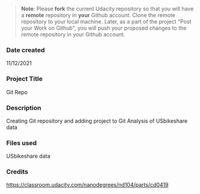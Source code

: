 >**Note**: Please **fork** the current Udacity repository so that you will have a **remote** repository in **your** Github account. Clone the remote repository to your local machine. Later, as a part of the project "Post your Work on Github", you will push your proposed changes to the remote repository in your Github account.

### Date created
11/12/2021

### Project Title
Git Repo

### Description
Creating Git repository and adding project to Git
Analysis of USbikeshare data

### Files used
USbikeshare data


### Credits
https://classroom.udacity.com/nanodegrees/nd104/parts/cd0419

